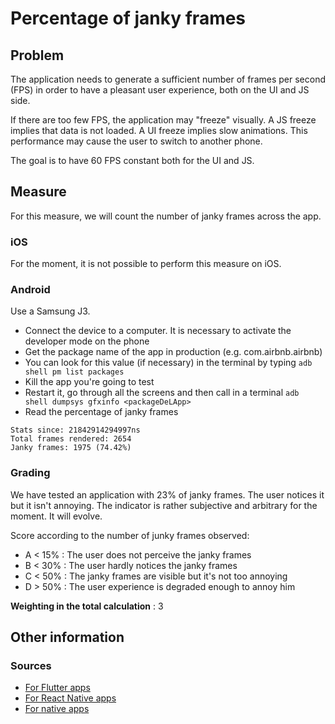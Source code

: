 # Percentage of janky frames

## Problem

The application needs to generate a sufficient number of frames per second (FPS) in order to have a pleasant user experience, both on the UI and JS side.

If there are too few FPS, the application may "freeze" visually. A JS freeze implies that data is not loaded. A UI freeze implies slow animations. This performance may cause the user to switch to another phone.

The goal is to have 60 FPS constant both for the UI and JS.

## Measure

For this measure, we will count the number of janky frames across the app.

### iOS

For the moment, it is not possible to perform this measure on iOS.

### Android

Use a Samsung J3.

- Connect the device to a computer. It is necessary to activate the developer mode on the phone
- Get the package name of the app in production (e.g. com.airbnb.airbnb)
- You can look for this value (if necessary) in the terminal by typing `adb shell pm list packages`
- Kill the app you're going to test
- Restart it, go through all the screens and then call in a terminal `adb shell dumpsys gfxinfo <packageDeLApp>`
- Read the percentage of janky frames

```
Stats since: 21842914294997ns
Total frames rendered: 2654
Janky frames: 1975 (74.42%)
```

### Grading

We have tested an application with 23% of janky frames. The user notices it but it isn't annoying. The indicator is rather subjective and arbitrary for the moment. It will evolve.

Score according to the number of junky frames observed:

- A < 15% : The user does not perceive the janky frames
- B < 30% : The user hardly notices the janky frames
- C < 50% : The janky frames are visible but it's not too annoying
- D > 50% : The user experience is degraded enough to annoy him

**Weighting in the total calculation** : 3

## Other information

### Sources

- [For Flutter apps](https://flutter.dev/docs/cookbook/testing/integration/profiling)
- [For React Native apps](https://github.com/bamlab/react-native-performance)
- [For native apps](https://developer.android.com/training/testing/performance)
